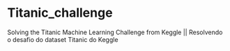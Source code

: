 # Titanic_challenge
 Solving the Titanic Machine Learning Challenge from Keggle || Resolvendo o desafio do dataset Titanic do Keggle 
